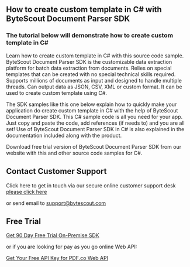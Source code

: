 ## How to create custom template in C# with ByteScout Document Parser SDK

### The tutorial below will demonstrate how to create custom template in C#

Learn how to create custom template in C# with this source code sample. ByteScout Document Parser SDK is the customizable data extraction platform for batch data extraction from documents. Relies on special templates that can be created with no special technical skills required. Supports millions of documents as input and designed to handle multiple threads. Can output data as JSON, CSV, XML or custom format. It can be used to create custom template using C#.

The SDK samples like this one below explain how to quickly make your application do create custom template in C# with the help of ByteScout Document Parser SDK. This C# sample code is all you need for your app. Just copy and paste the code, add references (if needs to) and you are all set! Use of ByteScout Document Parser SDK in C# is also explained in the documentation included along with the product.

Download free trial version of ByteScout Document Parser SDK from our website with this and other source code samples for C#.

## Contact Customer Support

Click here to get in touch via our secure online customer support desk [please click here](https://bytescout.zendesk.com/hc/en-us/requests/new?subject=ByteScout%20Document%20Parser%20SDK%20Question)

or send email to [support@bytescout.com](mailto:support@bytescout.com?subject=ByteScout%20Document%20Parser%20SDK%20Question) 

## Free Trial

[Get 90 Day Free Trial On-Premise SDK](https://bytescout.com/download/web-installer?utm_source=github-readme)

or if you are looking for pay as you go online Web API:

[Get Your Free API Key for PDF.co Web API](https://pdf.co/documentation/api?utm_source=github-readme)